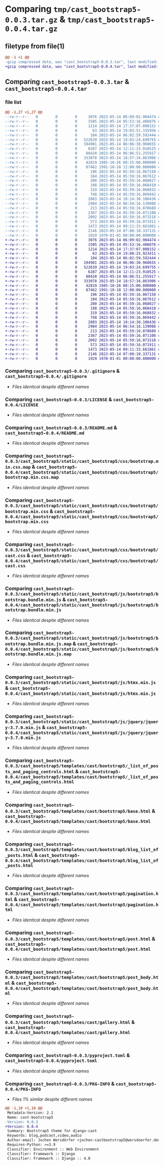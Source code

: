 # Comparing `tmp/cast_bootstrap5-0.0.3.tar.gz` & `tmp/cast_bootstrap5-0.0.4.tar.gz`

## filetype from file(1)

```diff
@@ -1 +1 @@
-gzip compressed data, was "cast_bootstrap5-0.0.3.tar", last modified: Fri Jan  1 00:00:00 2016, max compression
+gzip compressed data, was "cast_bootstrap5-0.0.4.tar", last modified: Fri Jan  1 00:00:00 2016, max compression
```

## Comparing `cast_bootstrap5-0.0.3.tar` & `cast_bootstrap5-0.0.4.tar`

### file list

```diff
@@ -1,27 +1,27 @@
--rw-r--r--   0        0        0     3076 2023-05-14 06:09:02.904474 cast_bootstrap5-0.0.3/.gitignore
--rw-r--r--   0        0        0     1505 2023-05-14 05:53:16.406076 cast_bootstrap5-0.0.3/LICENSE
--rw-r--r--   0        0        0     1214 2023-05-14 17:37:07.008152 cast_bootstrap5-0.0.3/README.md
--rw-r--r--   0        0        0       63 2023-05-14 19:03:51.335956 cast_bootstrap5-0.0.3/cast_bootstrap5/__init__.py
--rw-r--r--   0        0        0      104 2023-05-14 06:02:59.592444 cast_bootstrap5-0.0.3/cast_bootstrap5/apps.py
--rw-r--r--   0        0        0   522639 2023-05-14 19:03:24.699755 cast_bootstrap5-0.0.3/cast_bootstrap5/static/cast_bootstrap5/css/bootstrap.min.css.map
--rw-r--r--   0        0        0   194901 2023-05-14 06:06:30.960655 cast_bootstrap5-0.0.3/cast_bootstrap5/static/cast_bootstrap5/css/bootstrap5/bootstrap.min.css
--rw-r--r--   0        0        0     6287 2023-05-14 12:11:23.910525 cast_bootstrap5-0.0.3/cast_bootstrap5/static/cast_bootstrap5/css/bootstrap5/cast.css
--rw-r--r--   0        0        0    80420 2023-05-14 06:06:51.255917 cast_bootstrap5-0.0.3/cast_bootstrap5/static/cast_bootstrap5/js/bootstrap5/bootstrap.bundle.min.js
--rw-r--r--   0        0        0   333078 2023-05-14 18:57:34.863906 cast_bootstrap5-0.0.3/cast_bootstrap5/static/cast_bootstrap5/js/bootstrap5/bootstrap.bundle.min.js.map
--rw-r--r--   0        0        0    42819 1985-10-26 08:15:00.000000 cast_bootstrap5-0.0.3/cast_bootstrap5/static/cast_bootstrap5/js/htmx.min.js
--rw-r--r--   0        0        0    87462 1991-10-18 12:00:00.000000 cast_bootstrap5-0.0.3/cast_bootstrap5/static/cast_bootstrap5/js/jquery/jquery-3.7.0.min.js
--rw-r--r--   0        0        0      196 2023-05-14 05:59:16.067158 cast_bootstrap5-0.0.3/cast_bootstrap5/templates/cast/bootstrap5/400.html
--rw-r--r--   0        0        0      184 2023-05-14 05:59:16.067612 cast_bootstrap5-0.0.3/cast_bootstrap5/templates/cast/bootstrap5/403.html
--rw-r--r--   0        0        0      200 2023-05-14 05:59:16.068027 cast_bootstrap5-0.0.3/cast_bootstrap5/templates/cast/bootstrap5/403_csrf.html
--rw-r--r--   0        0        0      198 2023-05-14 05:59:16.068410 cast_bootstrap5-0.0.3/cast_bootstrap5/templates/cast/bootstrap5/404.html
--rw-r--r--   0        0        0      319 2023-05-14 05:59:16.068832 cast_bootstrap5-0.0.3/cast_bootstrap5/templates/cast/bootstrap5/500.html
--rw-r--r--   0        0        0      748 2023-05-14 05:59:16.069442 cast_bootstrap5-0.0.3/cast_bootstrap5/templates/cast/bootstrap5/_list_of_posts_and_paging_controls.html
--rw-r--r--   0        0        0     2803 2023-05-14 10:14:30.106436 cast_bootstrap5-0.0.3/cast_bootstrap5/templates/cast/bootstrap5/base.html
--rw-r--r--   0        0        0     2984 2023-05-14 06:54:16.139088 cast_bootstrap5-0.0.3/cast_bootstrap5/templates/cast/bootstrap5/blog_list_of_posts.html
--rw-r--r--   0        0        0      213 2023-05-14 05:59:16.070689 cast_bootstrap5-0.0.3/cast_bootstrap5/templates/cast/bootstrap5/episode.html
--rw-r--r--   0        0        0     2367 2023-05-14 05:59:16.071108 cast_bootstrap5-0.0.3/cast_bootstrap5/templates/cast/bootstrap5/pagination.html
--rw-r--r--   0        0        0     2092 2023-05-14 05:59:16.071518 cast_bootstrap5-0.0.3/cast_bootstrap5/templates/cast/bootstrap5/post.html
--rw-r--r--   0        0        0      573 2023-05-14 05:59:16.071911 cast_bootstrap5-0.0.3/cast_bootstrap5/templates/cast/bootstrap5/post_body.html
--rw-r--r--   0        0        0     1473 2023-05-14 09:11:33.661861 cast_bootstrap5-0.0.3/cast_bootstrap5/templates/cast/gallery.html
--rw-r--r--   0        0        0     2146 2023-05-14 07:08:10.337131 cast_bootstrap5-0.0.3/pyproject.toml
--rw-r--r--   0        0        0     1929 1970-01-01 00:00:00.000000 cast_bootstrap5-0.0.3/PKG-INFO
+-rw-r--r--   0        0        0     3076 2023-05-14 06:09:02.904474 cast_bootstrap5-0.0.4/.gitignore
+-rw-r--r--   0        0        0     1505 2023-05-14 05:53:16.406076 cast_bootstrap5-0.0.4/LICENSE
+-rw-r--r--   0        0        0     1214 2023-05-14 17:37:07.008152 cast_bootstrap5-0.0.4/README.md
+-rw-r--r--   0        0        0       63 2023-05-14 19:08:25.923411 cast_bootstrap5-0.0.4/cast_bootstrap5/__init__.py
+-rw-r--r--   0        0        0      104 2023-05-14 06:02:59.592444 cast_bootstrap5-0.0.4/cast_bootstrap5/apps.py
+-rw-r--r--   0        0        0   194901 2023-05-14 06:06:30.960655 cast_bootstrap5-0.0.4/cast_bootstrap5/static/cast_bootstrap5/css/bootstrap5/bootstrap.min.css
+-rw-r--r--   0        0        0   522639 2023-05-14 19:03:24.699755 cast_bootstrap5-0.0.4/cast_bootstrap5/static/cast_bootstrap5/css/bootstrap5/bootstrap.min.css.map
+-rw-r--r--   0        0        0     6287 2023-05-14 12:11:23.910525 cast_bootstrap5-0.0.4/cast_bootstrap5/static/cast_bootstrap5/css/bootstrap5/cast.css
+-rw-r--r--   0        0        0    80420 2023-05-14 06:06:51.255917 cast_bootstrap5-0.0.4/cast_bootstrap5/static/cast_bootstrap5/js/bootstrap5/bootstrap.bundle.min.js
+-rw-r--r--   0        0        0   333078 2023-05-14 18:57:34.863906 cast_bootstrap5-0.0.4/cast_bootstrap5/static/cast_bootstrap5/js/bootstrap5/bootstrap.bundle.min.js.map
+-rw-r--r--   0        0        0    42819 1985-10-26 08:15:00.000000 cast_bootstrap5-0.0.4/cast_bootstrap5/static/cast_bootstrap5/js/htmx.min.js
+-rw-r--r--   0        0        0    87462 1991-10-18 12:00:00.000000 cast_bootstrap5-0.0.4/cast_bootstrap5/static/cast_bootstrap5/js/jquery/jquery-3.7.0.min.js
+-rw-r--r--   0        0        0      196 2023-05-14 05:59:16.067158 cast_bootstrap5-0.0.4/cast_bootstrap5/templates/cast/bootstrap5/400.html
+-rw-r--r--   0        0        0      184 2023-05-14 05:59:16.067612 cast_bootstrap5-0.0.4/cast_bootstrap5/templates/cast/bootstrap5/403.html
+-rw-r--r--   0        0        0      200 2023-05-14 05:59:16.068027 cast_bootstrap5-0.0.4/cast_bootstrap5/templates/cast/bootstrap5/403_csrf.html
+-rw-r--r--   0        0        0      198 2023-05-14 05:59:16.068410 cast_bootstrap5-0.0.4/cast_bootstrap5/templates/cast/bootstrap5/404.html
+-rw-r--r--   0        0        0      319 2023-05-14 05:59:16.068832 cast_bootstrap5-0.0.4/cast_bootstrap5/templates/cast/bootstrap5/500.html
+-rw-r--r--   0        0        0      748 2023-05-14 05:59:16.069442 cast_bootstrap5-0.0.4/cast_bootstrap5/templates/cast/bootstrap5/_list_of_posts_and_paging_controls.html
+-rw-r--r--   0        0        0     2803 2023-05-14 10:14:30.106436 cast_bootstrap5-0.0.4/cast_bootstrap5/templates/cast/bootstrap5/base.html
+-rw-r--r--   0        0        0     2984 2023-05-14 06:54:16.139088 cast_bootstrap5-0.0.4/cast_bootstrap5/templates/cast/bootstrap5/blog_list_of_posts.html
+-rw-r--r--   0        0        0      213 2023-05-14 05:59:16.070689 cast_bootstrap5-0.0.4/cast_bootstrap5/templates/cast/bootstrap5/episode.html
+-rw-r--r--   0        0        0     2367 2023-05-14 05:59:16.071108 cast_bootstrap5-0.0.4/cast_bootstrap5/templates/cast/bootstrap5/pagination.html
+-rw-r--r--   0        0        0     2092 2023-05-14 05:59:16.071518 cast_bootstrap5-0.0.4/cast_bootstrap5/templates/cast/bootstrap5/post.html
+-rw-r--r--   0        0        0      573 2023-05-14 05:59:16.071911 cast_bootstrap5-0.0.4/cast_bootstrap5/templates/cast/bootstrap5/post_body.html
+-rw-r--r--   0        0        0     1473 2023-05-14 09:11:33.661861 cast_bootstrap5-0.0.4/cast_bootstrap5/templates/cast/gallery.html
+-rw-r--r--   0        0        0     2146 2023-05-14 07:08:10.337131 cast_bootstrap5-0.0.4/pyproject.toml
+-rw-r--r--   0        0        0     1929 1970-01-01 00:00:00.000000 cast_bootstrap5-0.0.4/PKG-INFO
```

### Comparing `cast_bootstrap5-0.0.3/.gitignore` & `cast_bootstrap5-0.0.4/.gitignore`

 * *Files identical despite different names*

### Comparing `cast_bootstrap5-0.0.3/LICENSE` & `cast_bootstrap5-0.0.4/LICENSE`

 * *Files identical despite different names*

### Comparing `cast_bootstrap5-0.0.3/README.md` & `cast_bootstrap5-0.0.4/README.md`

 * *Files identical despite different names*

### Comparing `cast_bootstrap5-0.0.3/cast_bootstrap5/static/cast_bootstrap5/css/bootstrap.min.css.map` & `cast_bootstrap5-0.0.4/cast_bootstrap5/static/cast_bootstrap5/css/bootstrap5/bootstrap.min.css.map`

 * *Files identical despite different names*

### Comparing `cast_bootstrap5-0.0.3/cast_bootstrap5/static/cast_bootstrap5/css/bootstrap5/bootstrap.min.css` & `cast_bootstrap5-0.0.4/cast_bootstrap5/static/cast_bootstrap5/css/bootstrap5/bootstrap.min.css`

 * *Files identical despite different names*

### Comparing `cast_bootstrap5-0.0.3/cast_bootstrap5/static/cast_bootstrap5/css/bootstrap5/cast.css` & `cast_bootstrap5-0.0.4/cast_bootstrap5/static/cast_bootstrap5/css/bootstrap5/cast.css`

 * *Files identical despite different names*

### Comparing `cast_bootstrap5-0.0.3/cast_bootstrap5/static/cast_bootstrap5/js/bootstrap5/bootstrap.bundle.min.js` & `cast_bootstrap5-0.0.4/cast_bootstrap5/static/cast_bootstrap5/js/bootstrap5/bootstrap.bundle.min.js`

 * *Files identical despite different names*

### Comparing `cast_bootstrap5-0.0.3/cast_bootstrap5/static/cast_bootstrap5/js/bootstrap5/bootstrap.bundle.min.js.map` & `cast_bootstrap5-0.0.4/cast_bootstrap5/static/cast_bootstrap5/js/bootstrap5/bootstrap.bundle.min.js.map`

 * *Files identical despite different names*

### Comparing `cast_bootstrap5-0.0.3/cast_bootstrap5/static/cast_bootstrap5/js/htmx.min.js` & `cast_bootstrap5-0.0.4/cast_bootstrap5/static/cast_bootstrap5/js/htmx.min.js`

 * *Files identical despite different names*

### Comparing `cast_bootstrap5-0.0.3/cast_bootstrap5/static/cast_bootstrap5/js/jquery/jquery-3.7.0.min.js` & `cast_bootstrap5-0.0.4/cast_bootstrap5/static/cast_bootstrap5/js/jquery/jquery-3.7.0.min.js`

 * *Files identical despite different names*

### Comparing `cast_bootstrap5-0.0.3/cast_bootstrap5/templates/cast/bootstrap5/_list_of_posts_and_paging_controls.html` & `cast_bootstrap5-0.0.4/cast_bootstrap5/templates/cast/bootstrap5/_list_of_posts_and_paging_controls.html`

 * *Files identical despite different names*

### Comparing `cast_bootstrap5-0.0.3/cast_bootstrap5/templates/cast/bootstrap5/base.html` & `cast_bootstrap5-0.0.4/cast_bootstrap5/templates/cast/bootstrap5/base.html`

 * *Files identical despite different names*

### Comparing `cast_bootstrap5-0.0.3/cast_bootstrap5/templates/cast/bootstrap5/blog_list_of_posts.html` & `cast_bootstrap5-0.0.4/cast_bootstrap5/templates/cast/bootstrap5/blog_list_of_posts.html`

 * *Files identical despite different names*

### Comparing `cast_bootstrap5-0.0.3/cast_bootstrap5/templates/cast/bootstrap5/pagination.html` & `cast_bootstrap5-0.0.4/cast_bootstrap5/templates/cast/bootstrap5/pagination.html`

 * *Files identical despite different names*

### Comparing `cast_bootstrap5-0.0.3/cast_bootstrap5/templates/cast/bootstrap5/post.html` & `cast_bootstrap5-0.0.4/cast_bootstrap5/templates/cast/bootstrap5/post.html`

 * *Files identical despite different names*

### Comparing `cast_bootstrap5-0.0.3/cast_bootstrap5/templates/cast/bootstrap5/post_body.html` & `cast_bootstrap5-0.0.4/cast_bootstrap5/templates/cast/bootstrap5/post_body.html`

 * *Files identical despite different names*

### Comparing `cast_bootstrap5-0.0.3/cast_bootstrap5/templates/cast/gallery.html` & `cast_bootstrap5-0.0.4/cast_bootstrap5/templates/cast/gallery.html`

 * *Files identical despite different names*

### Comparing `cast_bootstrap5-0.0.3/pyproject.toml` & `cast_bootstrap5-0.0.4/pyproject.toml`

 * *Files identical despite different names*

### Comparing `cast_bootstrap5-0.0.3/PKG-INFO` & `cast_bootstrap5-0.0.4/PKG-INFO`

 * *Files 1% similar despite different names*

```diff
@@ -1,10 +1,10 @@
 Metadata-Version: 2.1
 Name: cast-bootstrap5
-Version: 0.0.3
+Version: 0.0.4
 Summary: Bootstrap5 theme for django-cast
 Keywords: blog,podcast,video,audio
 Author-email: Jochen Wersdörfer <jochen-castbootstrap5@wersdoerfer.de>
 Requires-Python: >=3.9
 Classifier: Environment :: Web Environment
 Classifier: Framework :: Django
 Classifier: Framework :: Django :: 4.0
```

